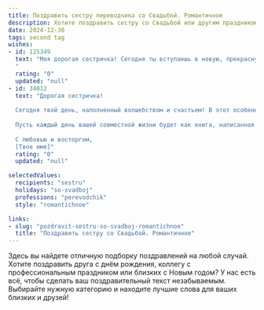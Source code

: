 ```yaml
---
title: Поздравить сестру переводчика со Свадьбой. Романтичное
description: Хотите поздравить сестру со Свадьбой или другим праздником? Наш ИИ создаст незабываемое поздравление, а вы обязательно выделитесь среди других.  
date: 2024-12-30
tags: second tag
wishes:
- id: 125349
  text: "Моя дорогая сестричка! Сегодня ты вступаешь в новую, прекрасную жизнь, полную любви и света!  Пусть твой свадебный день станет началом бесконечной сказки, где каждый миг будет пронизан нежностью и счастьем.  Как и твой талант переводчицы, способный  раскрывать красоту разных языков, пусть ваша любовь с каждым годом становится все глубже и богаче, открывая перед вами новые горизонты совместного пути.  Поздравляю тебя, моя любимая сестра, с этим волшебным днем! Желаю вам с (имя жениха) крепкой семьи, взаимного понимания и бесконечного счастья!
  "
  rating: "0"
  updated: "null"
- id: 34012
  text: "Дорогая сестричка!
  
  Сегодня твой день, наполненный волшебством и счастьем! В этот особенный момент, когда две души соединяются в одно целое, хочу поздравить тебя с началом удивительного путешествия в мире любви и гармонии. Как переводчик, ты всегда умела находить общий язык в самых сложных ситуациях, и теперь пусть ваш диалог будет полон нежности, понимания и радости.
  
  Пусть каждый день вашей совместной жизни будет как книга, написанная с любовью и взаимной поддержкой. Желаю вам искренних разговоров, ярких эмоций и безмерного счастья. Пусть ваша любовь станет настоящим искусством, где каждый штрих лишь подчеркивает глубину ваших чувств.
  
  С любовью и восторгом,
  [Твое имя]"
  rating: "0"
  updated: "null"

selectedValues:
  recipients: "sestru"
  holidays: "so-svadboj"
  professions: "perevodchik"
  style: "romantichnoe"

links:
- slug: "pozdravit-sestru-so-svadboj-romantichnoe"
  title: "Поздравить сестру со Свадьбой. Романтичное"
---
```


Здесь вы найдете отличную подборку поздравлений на любой случай.
Хотите поздравить друга с днём рождения, коллегу с профессиональным праздником или близких с Новым годом? У нас есть всё, чтобы сделать ваш поздравительный текст незабываемым. Выбирайте нужную категорию и находите лучшие слова для ваших близких и друзей!
